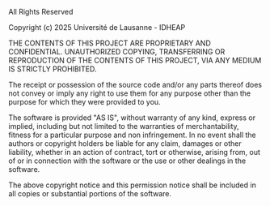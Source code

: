 All Rights Reserved

Copyright (c) 2025 Université de Lausanne - IDHEAP 

THE CONTENTS OF THIS PROJECT ARE PROPRIETARY AND CONFIDENTIAL. UNAUTHORIZED
COPYING, TRANSFERRING OR REPRODUCTION OF THE CONTENTS OF THIS PROJECT, VIA ANY
MEDIUM IS STRICTLY PROHIBITED.

The receipt or possession of the source code and/or any parts thereof does not
convey or imply any right to use them  for any purpose other than the purpose
for which they were provided to you.

The software is provided "AS IS", without warranty of any kind, express or
implied, including but not limited to the warranties of merchantability,
fitness for a particular purpose and non infringement. In no event shall the
authors or copyright holders be liable for any claim, damages or other
liability, whether in an action of contract, tort or otherwise, arising from,
out of or in connection with the software or the use or other dealings in the
software.

The above copyright notice and this permission notice shall be included in all
copies or substantial portions of the software.
